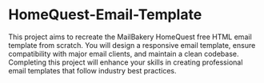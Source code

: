 # HomeQuest-Email-Template
This project aims to recreate the MailBakery HomeQuest free HTML email template from scratch. You will design a responsive email template, ensure compatibility with major email clients, and maintain a clean codebase. Completing this project will enhance your skills in creating professional email templates that follow industry best practices.
